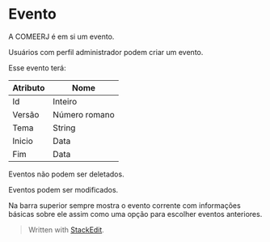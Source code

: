 # Evento

A COMEERJ é em si um evento.

Usuários com perfil administrador podem criar um evento.

Esse evento terá:

|Atributo|Nome|
|--|--|
|Id|Inteiro|
|Versão|Número romano|
|Tema|String|
|Inicio|Data|
|Fim| Data|

Eventos não podem ser deletados.

Eventos podem ser modificados.

Na barra superior sempre mostra o evento corrente com informações básicas sobre ele assim como uma opção para escolher eventos anteriores.


> Written with [StackEdit](https://stackedit.io/).
<!--stackedit_data:
eyJoaXN0b3J5IjpbLTEzMDA4NDA1NTJdfQ==
-->
